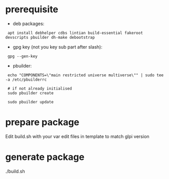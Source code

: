 # prerequisite

* deb packages:
```
 apt install debhelper cdbs lintian build-essential fakeroot devscripts pbuilder dh-make debootstrap
```

* gpg key (not you key sub part after slash):
```
 gpg --gen-key
```

* pbuilder:
```
 echo "COMPONENTS=\"main restricted universe multiverse\"" | sudo tee -a /etc/pbuilderrc

 # if not already initialised
 sudo pbuilder create

 sudo pbuilder update

```


# prepare package
Edit build.sh with your var
edit files in template to match glpi version

# generate package
./build.sh
